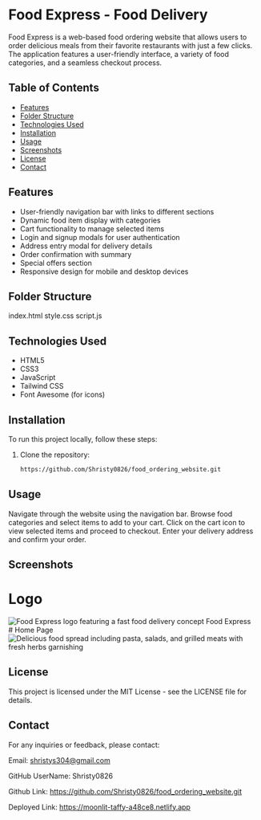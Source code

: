 # Food Express - Food Delivery

Food Express is a web-based food ordering website that allows users to order delicious meals from their favorite restaurants with just a few clicks. The application features a user-friendly interface, a variety of food categories, and a seamless checkout process.

## Table of Contents

- [Features](#features)
- [Folder Structure](#folder-structure)
- [Technologies Used](#technologies-used)
- [Installation](#installation)
- [Usage](#usage)
- [Screenshots](#screenshots)
- [License](#license)
- [Contact](#contact)

## Features

- User-friendly navigation bar with links to different sections
- Dynamic food item display with categories
- Cart functionality to manage selected items
- Login and signup modals for user authentication
- Address entry modal for delivery details
- Order confirmation with summary
- Special offers section
- Responsive design for mobile and desktop devices

## Folder Structure
index.html
style.css
script.js

## Technologies Used

- HTML5
- CSS3
- JavaScript
- Tailwind CSS
- Font Awesome (for icons)

## Installation

To run this project locally, follow these steps:

1. Clone the repository:
   ```bash
   https://github.com/Shristy0826/food_ordering_website.git
   
##  Usage
Navigate through the website using the navigation bar.
Browse food categories and select items to add to your cart.
Click on the cart icon to view selected items and proceed to checkout.
Enter your delivery address and confirm your order.

## Screenshots
# Logo
  <div class="flex items-center space-x-2">
                <img src="https://storage.googleapis.com/workspace-0f70711f-8b4e-4d94-86f1-2a93ccde5887/image/82181ad0-fe9f-45c1-9b77-bac63ea5e709.png" alt="Food Express logo featuring a fast food delivery concept" class="w-10 h-10 rounded-full" />
                <span class="text-xl font-bold text-gray-800">Food Express</span>
            </div>
# Home Page
  <div class="absolute inset-0 bg-black opacity-40"></div>
        <img src="https://storage.googleapis.com/workspace-0f70711f-8b4e-4d94-86f1-2a93ccde5887/image/7b6d78e0-5cc9-4c92-b7c6-ee57101d378c.png" alt="Delicious food spread including pasta, salads, and grilled meats with fresh herbs garnishing" class="w-full h-96 object-cover" />
        <div class="absolute inset-0 flex items-center justify-center">
            
## License
This project is licensed under the MIT License - see the LICENSE file for details.

## Contact
For any inquiries or feedback, please contact:

Email: shristys304@gmail.com

GitHub UserName: Shristy0826

Github Link: https://github.com/Shristy0826/food_ordering_website.git

Deployed Link: https://moonlit-taffy-a48ce8.netlify.app
